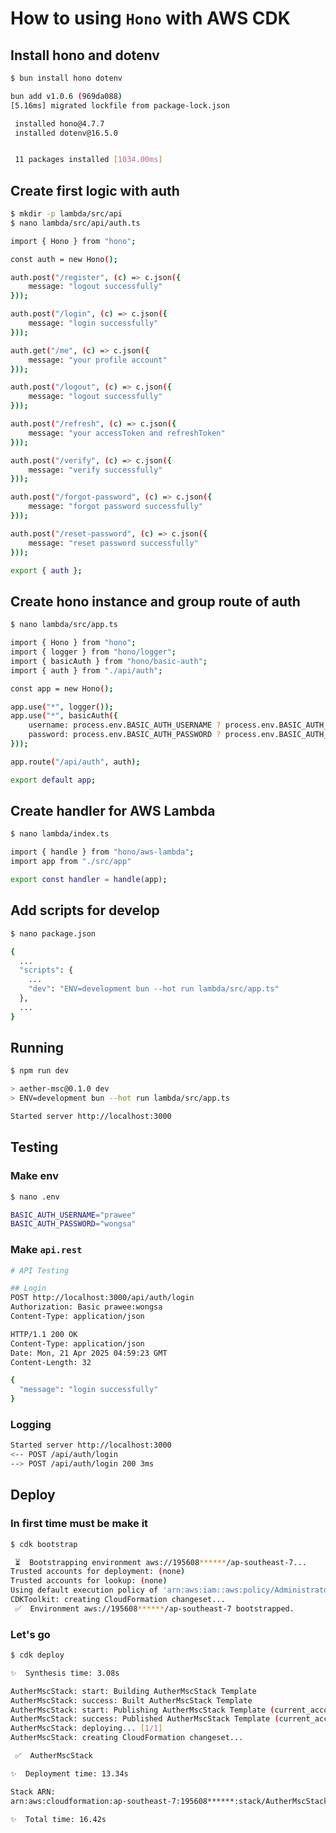# How to using `Hono` with AWS CDK

## Install hono and dotenv
```bash
$ bun install hono dotenv
```
```bash
bun add v1.0.6 (969da088)
[5.16ms] migrated lockfile from package-lock.json

 installed hono@4.7.7
 installed dotenv@16.5.0


 11 packages installed [1034.00ms]
```

## Create first logic with auth
```bash
$ mkdir -p lambda/src/api
$ nano lambda/src/api/auth.ts
```
```bash
import { Hono } from "hono";

const auth = new Hono();

auth.post("/register", (c) => c.json({
    message: "logout successfully"
}));

auth.post("/login", (c) => c.json({
    message: "login successfully"
}));

auth.get("/me", (c) => c.json({
    message: "your profile account"
}));

auth.post("/logout", (c) => c.json({
    message: "logout successfully"
}));

auth.post("/refresh", (c) => c.json({
    message: "your accessToken and refreshToken"
}));

auth.post("/verify", (c) => c.json({
    message: "verify successfully"
}));

auth.post("/forgot-password", (c) => c.json({
    message: "forgot password successfully"
}));

auth.post("/reset-password", (c) => c.json({
    message: "reset password successfully"
}));

export { auth };
```

## Create hono instance and group route of auth
```bash
$ nano lambda/src/app.ts
```
```bash
import { Hono } from "hono";
import { logger } from "hono/logger";
import { basicAuth } from "hono/basic-auth";
import { auth } from "./api/auth";

const app = new Hono();

app.use("*", logger());
app.use("*", basicAuth({
    username: process.env.BASIC_AUTH_USERNAME ? process.env.BASIC_AUTH_USERNAME : "",
    password: process.env.BASIC_AUTH_PASSWORD ? process.env.BASIC_AUTH_PASSWORD : ""
}));

app.route("/api/auth", auth);

export default app;
```

## Create handler for AWS Lambda
```bash
$ nano lambda/index.ts
```
```bash
import { handle } from "hono/aws-lambda";
import app from "./src/app"

export const handler = handle(app);
```

## Add scripts for develop
```bash
$ nano package.json
```
```bash
{
  ...
  "scripts": {
    ...
    "dev": "ENV=development bun --hot run lambda/src/app.ts"
  },
  ...
}
```

## Running
```bash
$ npm run dev
```
```bash
> aether-msc@0.1.0 dev
> ENV=development bun --hot run lambda/src/app.ts

Started server http://localhost:3000
```

## Testing
### Make env
```bash
$ nano .env
```
```bash
BASIC_AUTH_USERNAME="prawee"
BASIC_AUTH_PASSWORD="wongsa"
```

### Make `api.rest`
```bash
# API Testing

## Login
POST http://localhost:3000/api/auth/login
Authorization: Basic prawee:wongsa
Content-Type: application/json
```
```bash
HTTP/1.1 200 OK
Content-Type: application/json
Date: Mon, 21 Apr 2025 04:59:23 GMT
Content-Length: 32

{
  "message": "login successfully"
}
```

### Logging
```bash
Started server http://localhost:3000
<-- POST /api/auth/login
--> POST /api/auth/login 200 3ms
```

## Deploy
### In first time must be make it
```bash
$ cdk bootstrap
```
```bash
 ⏳  Bootstrapping environment aws://195608******/ap-southeast-7...
Trusted accounts for deployment: (none)
Trusted accounts for lookup: (none)
Using default execution policy of 'arn:aws:iam::aws:policy/AdministratorAccess'. Pass '--cloudformation-execution-policies' to customize.
CDKToolkit: creating CloudFormation changeset...
 ✅  Environment aws://195608******/ap-southeast-7 bootstrapped.
```

### Let's go
```bash
$ cdk deploy
```
```bash
✨  Synthesis time: 3.08s

AutherMscStack: start: Building AutherMscStack Template
AutherMscStack: success: Built AutherMscStack Template
AutherMscStack: start: Publishing AutherMscStack Template (current_account-current_region)
AutherMscStack: success: Published AutherMscStack Template (current_account-current_region)
AutherMscStack: deploying... [1/1]
AutherMscStack: creating CloudFormation changeset...

 ✅  AutherMscStack

✨  Deployment time: 13.34s

Stack ARN:
arn:aws:cloudformation:ap-southeast-7:195608******:stack/AutherMscStack/ade61be0-1e6e-11f0-b671-06a667919b52

✨  Total time: 16.42s
```
